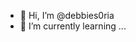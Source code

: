 - 👋 Hi, I’m @debbies0ria
- 🌱 I’m currently learning ...


<!---
debbies0ria/debbies0ria is a ✨ special ✨ repository because its `README.md` (this file) appears on your GitHub profile.
You can click the Preview link to take a look at your changes.
--->
